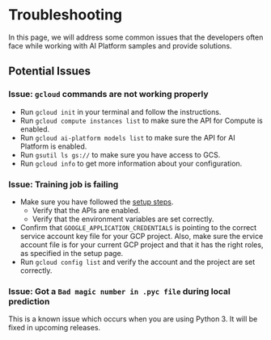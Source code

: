 # Troubleshooting

In this page, we will address some common issues that the developers often face while working with AI Platform samples and provide solutions.

## Potential Issues

### Issue: `gcloud` commands are not working properly

* Run `gcloud init` in your terminal and follow the instructions.
* Run `gcloud compute instances list` to make sure the API for Compute is enabled.
* Run `gcloud ai-platform models list` to make sure the API for AI Platform is enabled.
* Run `gsutil ls gs://` to make sure you have access to GCS.
* Run `gcloud info` to get more information about your configuration.

### Issue: Training job is failing

* Make sure you have followed the [setup steps](./setup).
    * Verify that the APIs are enabled.
    * Verify that the environment variables are set correctly.
* Confirm that `GOOGLE_APPLICATION_CREDENTIALS` is pointing to the correct service account key file for your GCP project.
Also, make sure the ervice account file is for your current GCP project and that it has the right roles, as specified in the setup page.
* Run `gcloud config list` and verify the account and the project are set correctly.


### Issue: Got a `Bad magic number in .pyc file` during local prediction

This is a known issue which occurs when you are using Python 3. It will be fixed in upcoming releases.